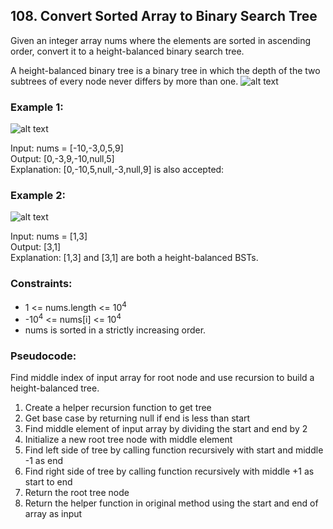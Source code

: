 ## 108. Convert Sorted Array to Binary Search Tree
Given an integer array nums where the elements are sorted in ascending order, convert it to a height-balanced binary search tree.

A height-balanced binary tree is a binary tree in which the depth of the two subtrees of every node never differs by more than one.
![alt text][image1]

[image1]: https://assets.leetcode.com/uploads/2021/02/18/btree1.jpg "Image 2"
### Example 1:
![alt text][image2]

[image2]: https://assets.leetcode.com/uploads/2021/02/18/btree2.jpg "Image 2"

Input: nums = [-10,-3,0,5,9]\
Output: [0,-3,9,-10,null,5]\
Explanation: [0,-10,5,null,-3,null,9] is also accepted:

### Example 2:
![alt text][image3]

[image3]: https://assets.leetcode.com/uploads/2021/02/18/btree.jpg "Image 3"

Input: nums = [1,3]\
Output: [3,1]\
Explanation: [1,3] and [3,1] are both a height-balanced BSTs.

### Constraints:
- 1 <= nums.length <= 10<sup>4</sup>
- -10<sup>4</sup> <= nums[i] <= 10<sup>4</sup>
- nums is sorted in a strictly increasing order.

### Pseudocode:
Find middle index of input array for root node and 
use recursion to build a height-balanced tree.
1. Create a helper recursion function to get tree
2. Get base case by returning null if end is less than start
3. Find middle element of input array by dividing the start and end by 2
4. Initialize a new root tree node with middle element
5. Find left side of tree by calling function recursively with start and middle -1 as end
6. Find right side of tree by calling function recursively with middle +1 as start to end
7. Return the root tree node
8. Return the helper function in original method using the start and end of array as input